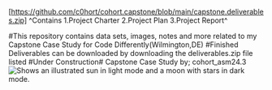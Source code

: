 [https://github.com/c0hort/cohort.capstone/blob/main/capstone.deliverables.zip]
^Contains 1.Project Charter 2.Project Plan 3.Project Report^ 


#This repository contains data sets, images, notes and more related to my Capstone Case Study for Code Differently(Wilmington,DE)
#Finished Deliverables can be downloaded by downloading the deliverables.zip file listed
#Under Construction# Capstone Case Study by; cohort_asm24.3
<picture>
  <source media="(prefers-color-scheme: dark)" srcset="https://user-images.githubusercontent.com/25423296/163456776-7f95b81a-f1ed-45f7-b7ab-8fa810d529fa.png">
  <source media="(prefers-color-scheme: light)" srcset="https://user-images.githubusercontent.com/25423296/163456779-a8556205-d0a5-45e2-ac17-42d089e3c3f8.png">
  <img alt="Shows an illustrated sun in light mode and a moon with stars in dark mode." src="https://user-images.githubusercontent.com/25423296/163456779-a8556205-d0a5-45e2-ac17-42d089e3c3f8.png">
</picture>
